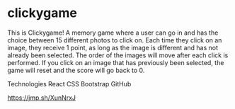 # clickygame

This is Clickygame! A memory game where a user can go in and has the choice between 15 different photos to click on. Each time they click on an image, they receive 1 point, as long as the image is different and has not already been selected. The order of the images will move after each click is performed. If you click on an image that has previously been selected, the game will reset and the score will go back to 0. 


Technologies
React
CSS
Bootstrap
GitHub

https://jmp.sh/XunNrxJ
